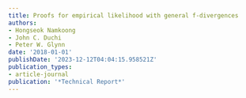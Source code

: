 ```yaml
---
title: Proofs for empirical likelihood with general f-divergences
authors:
- Hongseok Namkoong
- John C. Duchi
- Peter W. Glynn
date: '2018-01-01'
publishDate: '2023-12-12T04:04:15.958521Z'
publication_types:
- article-journal
publication: '*Technical Report*'
---
```

